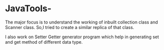 # JavaTools-
The major focus is to understand the working of inbuilt collection class and Scanner class. So,I tried to create a similar replica of that class.

I also work on Setter Getter generator program which help in generating set and get method of different data type.  
